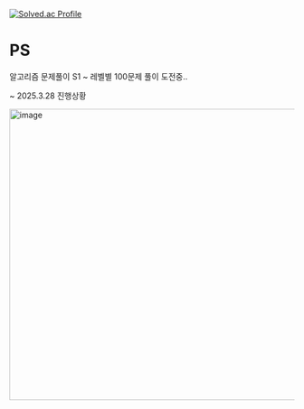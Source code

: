 [![Solved.ac Profile](http://mazassumnida.wtf/api/v2/generate_badge?boj=joonho0410)](https://solved.ac/joonho0410/)

# PS
알고리즘 문제풀이 S1 ~ 레벨별 100문제 풀이 도전중..

~ 2025.3.28 진행상황

<img width="516" alt="image" src="https://github.com/user-attachments/assets/b9bb1eb6-ea8d-4de1-b1c2-875a47c9a9c9" />
